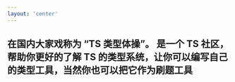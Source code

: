```yaml
---
layout: 'center'
---
```


## 在国内大家戏称为 “TS 类型体操”。 是一个 TS 社区，帮助你更好的了解 TS 的类型系统，让你可以编写自己的类型工具，当然你也可以把它作为刷题工具